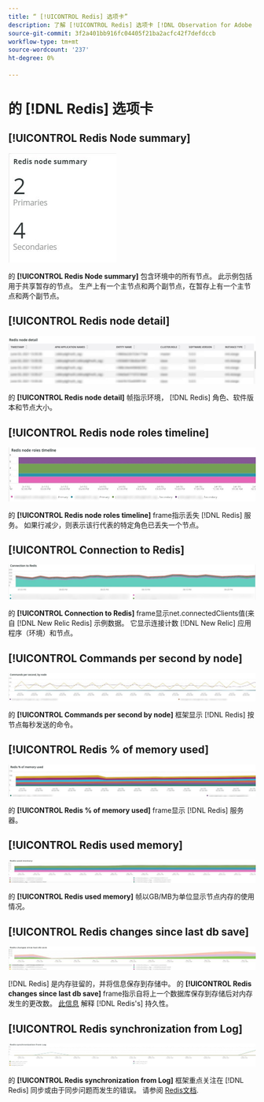 ```yaml
---
title: “ [!UICONTROL Redis] 选项卡”
description: 了解 [!UICONTROL Redis] 选项卡 [!DNL Observation for Adobe Commerce].
source-git-commit: 3f2a401bb916fc04405f21ba2acfc42f7defdccb
workflow-type: tm+mt
source-wordcount: '237'
ht-degree: 0%

---
```


# 的 [!DNL Redis] 选项卡

## [!UICONTROL Redis Node summary]

![Redis节点摘要](../../assets/tools/observation-for-adobe-commerce/redis-tab-1.jpg)

的 **[!UICONTROL Redis Node summary]** 包含环境中的所有节点。 此示例包括用于共享暂存的节点。 生产上有一个主节点和两个副节点，在暂存上有一个主节点和两个副节点。

## [!UICONTROL Redis node detail]

![Redis节点详细信息](../../assets/tools/observation-for-adobe-commerce/redis-tab-2.jpg)

的 **[!UICONTROL Redis node detail]** 帧指示环境， [!DNL Redis] 角色、软件版本和节点大小。

## [!UICONTROL Redis node roles timeline]

![Redis节点角色时间轴](../../assets/tools/observation-for-adobe-commerce/redis-tab-3.jpg)

的 **[!UICONTROL Redis node roles timeline]** frame指示丢失 [!DNL Redis] 服务。 如果行减少，则表示该行代表的特定角色已丢失一个节点。

## [!UICONTROL Connection to Redis]

![与Redis的连接](../../assets/tools/observation-for-adobe-commerce/redis-tab-4.jpg)

的 **[!UICONTROL Connection to Redis]** frame显示net.connectedClients值(来自 [!DNL New Relic Redis] 示例数据。 它显示连接计数 [!DNL New Relic] 应用程序（环境）和节点。

## [!UICONTROL Commands per second by node]

![每秒按节点命令数](../../assets/tools/observation-for-adobe-commerce/redis-tab-5.jpg)

的 **[!UICONTROL Commands per second by node]** 框架显示 [!DNL Redis] 按节点每秒发送的命令。

## [!UICONTROL Redis % of memory used]

![已用内存的红度百分比](../../assets/tools/observation-for-adobe-commerce/redis-tab-6.jpg)

的 **[!UICONTROL Redis % of memory used]** frame显示 [!DNL Redis] 服务器。

## [!UICONTROL Redis used memory]

![Redis用内存](../../assets/tools/observation-for-adobe-commerce/redis-tab-7.jpg)

的 **[!UICONTROL Redis used memory]** 帧以GB/MB为单位显示节点内存的使用情况。

## [!UICONTROL Redis changes since last db save]

![自上次保存数据库以来的Redis更改](../../assets/tools/observation-for-adobe-commerce/redis-tab-8.jpg)

[!DNL Redis] 是内存驻留的，并将信息保存到存储中。 的 **[!UICONTROL Redis changes since last db save]** frame指示自将上一个数据库保存到存储后对内存发生的更改数。 [此信息](https://redis.io/docs/manual/persistence/) 解释 [!DNL Redis's] 持久性。

## [!UICONTROL Redis synchronization from Log]

![从日志中进行Redis同步](../../assets/tools/observation-for-adobe-commerce/redis-tab-9.jpg)

的 **[!UICONTROL Redis synchronization from Log]** 框架重点关注在 [!DNL Redis] 同步或由于同步问题而发生的错误。 请参阅 [Redis文档](https://redis.io/docs/).
